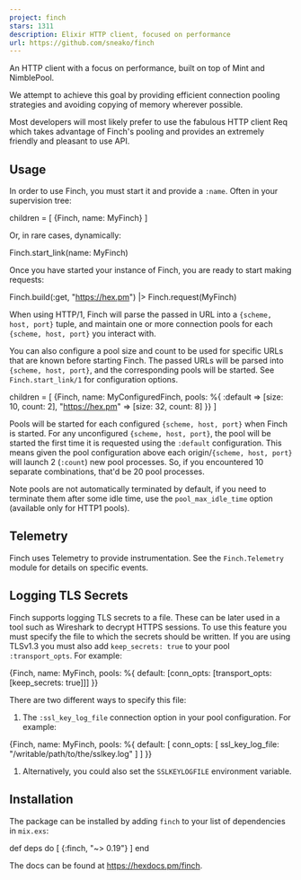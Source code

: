 ```yaml
---
project: finch
stars: 1311
description: Elixir HTTP client, focused on performance
url: https://github.com/sneako/finch
---
```


An HTTP client with a focus on performance, built on top of Mint and NimblePool.

We attempt to achieve this goal by providing efficient connection pooling strategies and avoiding copying of memory wherever possible.

Most developers will most likely prefer to use the fabulous HTTP client Req which takes advantage of Finch's pooling and provides an extremely friendly and pleasant to use API.

Usage
-----

In order to use Finch, you must start it and provide a `:name`. Often in your supervision tree:

children \= \[
  {Finch, name: MyFinch}
\]

Or, in rare cases, dynamically:

Finch.start\_link(name: MyFinch)

Once you have started your instance of Finch, you are ready to start making requests:

Finch.build(:get, "https://hex.pm") |> Finch.request(MyFinch)

When using HTTP/1, Finch will parse the passed in URL into a `{scheme, host, port}` tuple, and maintain one or more connection pools for each `{scheme, host, port}` you interact with.

You can also configure a pool size and count to be used for specific URLs that are known before starting Finch. The passed URLs will be parsed into `{scheme, host, port}`, and the corresponding pools will be started. See `Finch.start_link/1` for configuration options.

children \= \[
  {Finch,
   name: MyConfiguredFinch,
   pools: %{
     :default \=> \[size: 10, count: 2\],
     "https://hex.pm" \=> \[size: 32, count: 8\]
   }}
\]

Pools will be started for each configured `{scheme, host, port}` when Finch is started. For any unconfigured `{scheme, host, port}`, the pool will be started the first time it is requested using the `:default` configuration. This means given the pool configuration above each origin/`{scheme, host, port}` will launch 2 (`:count`) new pool processes. So, if you encountered 10 separate combinations, that'd be 20 pool processes.

Note pools are not automatically terminated by default, if you need to terminate them after some idle time, use the `pool_max_idle_time` option (available only for HTTP1 pools).

Telemetry
---------

Finch uses Telemetry to provide instrumentation. See the `Finch.Telemetry` module for details on specific events.

Logging TLS Secrets
-------------------

Finch supports logging TLS secrets to a file. These can be later used in a tool such as Wireshark to decrypt HTTPS sessions. To use this feature you must specify the file to which the secrets should be written. If you are using TLSv1.3 you must also add `keep_secrets: true` to your pool `:transport_opts`. For example:

{Finch,
 name: MyFinch,
 pools: %{
   default: \[conn\_opts: \[transport\_opts: \[keep\_secrets: true\]\]\]
 }}

There are two different ways to specify this file:

1.  The `:ssl_key_log_file` connection option in your pool configuration. For example:

{Finch,
 name: MyFinch,
 pools: %{
   default: \[
     conn\_opts: \[
       ssl\_key\_log\_file: "/writable/path/to/the/sslkey.log"
     \]
   \]
 }}

1.  Alternatively, you could also set the `SSLKEYLOGFILE` environment variable.

Installation
------------

The package can be installed by adding `finch` to your list of dependencies in `mix.exs`:

def deps do
  \[
    {:finch, "~> 0.19"}
  \]
end

The docs can be found at https://hexdocs.pm/finch.
